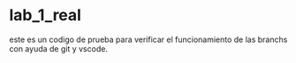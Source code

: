 # lab_1_real

este es un codigo de prueba para verificar el funcionamiento de las branchs con ayuda de git y vscode.
